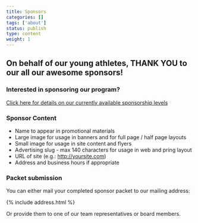 ```yaml
---
title: Sponsors
categories: []
tags: ['about']
status: publish
type: content
weight: 1
---
```

## On behalf of our young athletes, THANK YOU to our all our awesome sponsors!

### Interested in sponsoring our program?

[Click here for details on our currently available sponsorship levels](http://mvcowboysfootball.files.wordpress.com/2013/08/sponsorship-packet-mvyf-2013.pdf "Sponsorship Forms")

### Sponsor Content

* Name to appear in promotional materials
* Large image for usage in banners and for full page / half page layouts
* Small image for usage in site content and flyers
* Advertising slug - max 140 characters for usage in web and pring layout
* URL of site (e.g.: http://yoursite.com)
* Address and business hours if appropriate

 
### Packet submission

You can either mail your completed sponsor packet to our mailing address:

{% include address.html %}

Or provide them to one of our team representatives or board members.

